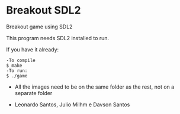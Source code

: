 # Breakout SDL2
Breakout game using SDL2

This program needs SDL2 installed to run.

If you have it already:

    -To compile
    $ make
    -To run:
    $ ./game
  
  
* All the images need to be on the same folder as the rest, not on a separate folder

* Leonardo Santos, Julio Milhm e Davson Santos
